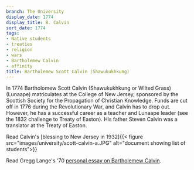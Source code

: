 ```yaml
---
branch: The University
display_date: 1774
display_title: B. Calvin
sort_date: 1774
tags:
- Native students
- treaties
- religion
- wars
- Bartholemew Calvin
- affinity
title: Bartholemew Scott Calvin (Shawukukhkung)
---
```


In 1774 Bartholomew Scott Calvin (Shawukukhkung or Wilted Grass) (Lunaape) matriculates at the College of New Jersey, sponsored by the Scottish Society for the Propagation of Christian Knowledge. Funds are cut off in 1776 during the Revolutionary War, and Calvin has to drop out. However, he has a successful career as a teacher and Lunaape leader (see the 1832 challenge to Treaty of Easton). His father Steven Calvin was a translator at the Treaty of Easton.

Read Calvin's [blessing to New Jersey in 1932]{{< figure src="images/university/scott-calvin-a.JPG" alt="document showing list of students">}}

Read Gregg Lange's '70 [personal essay on Bartholemew Calvin](https://drive.google.com/file/d/1bO3Ky5J7rm-c-ZazAR1vJElYD5vVdho5/view).
